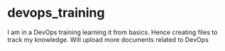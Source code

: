 # devops_training
I am in a DevOps training learning it from basics. Hence creating files to track my knowledge.
Will upload more documents related to DevOps
